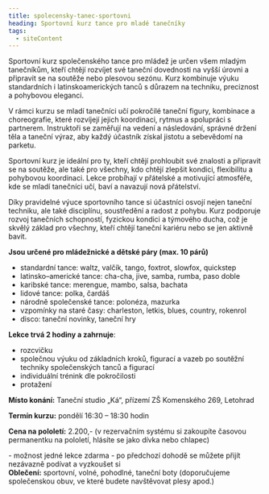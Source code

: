 ```yaml
---
title: spolecensky-tanec-sportovni
heading: Sportovní kurz tance pro mladé tanečníky
tags:
  - siteContent
---
```

Sportovní kurz společenského tance pro mládež je určen všem mladým tanečníkům, kteří chtějí rozvíjet své taneční dovednosti na vyšší úrovni a připravit se na soutěže nebo plesovou sezónu. Kurz kombinuje výuku standardních i latinskoamerických tanců s důrazem na techniku, preciznost a pohybovou eleganci.

V rámci kurzu se mladí tanečníci učí pokročilé taneční figury, kombinace a choreografie, které rozvíjejí jejich koordinaci, rytmus a spolupráci s partnerem. Instruktoři se zaměřují na vedení a následování, správné držení těla a taneční výraz, aby každý účastník získal jistotu a sebevědomí na parketu.

Sportovní kurz je ideální pro ty, kteří chtějí prohloubit své znalosti a připravit se na soutěže, ale také pro všechny, kdo chtějí zlepšit kondici, flexibilitu a pohybovou koordinaci. Lekce probíhají v přátelské a motivující atmosféře, kde se mladí tanečníci učí, baví a navazují nová přátelství.

Díky pravidelné výuce sportovního tance si účastníci osvojí nejen taneční techniku, ale také disciplínu, soustředění a radost z pohybu. Kurz podporuje rozvoj tanečních schopností, fyzickou kondici a týmového ducha, což je skvělý základ pro všechny, kteří chtějí taneční kariéru nebo se jen aktivně bavit.

**Jsou určené pro mládežnické a dětské páry (max. 10 párů)**

* standardní tance: waltz, valčík, tango, foxtrot, slowfox, quickstep 
* latinsko–americké tance: cha-cha, jive, samba, rumba, paso doble 
* karibské tance: merengue, mambo, salsa, bachata 
* lidové tance: polka, čardáš 
* národně společenské tance: polonéza, mazurka 
* vzpomínky na staré časy: charleston, letkis, blues, country, rokenrol 
* disco: taneční novinky, taneční hry 

**Lekce trvá 2 hodiny a zahrnuje**:

* rozcvičku
* společnou výuku od základních kroků, figurací a vazeb po soutěžní techniky společenských tanců a figurací
* individuální trénink dle pokročilosti
* protažení

**Místo konání:** Taneční studio „Ká“, přízemí ZŠ Komenského 269, Letohrad

**Termín kurzu:** pondělí 16:30 – 18:30 hodin 

**Cena na pololetí:** 2.200,- (v rezervačním systému si zakoupíte časovou permanentku na pololetí, hlásíte se jako dívka nebo chlapec) 

\- možnost jedné lekce zdarma - po předchozí dohodě se můžete přijít nezávazně podívat a vyzkoušet si 
\
**Oblečení:** sportovní, volné, pohodlné, taneční boty (doporučujeme společenskou obuv, ve které budete navštěvovat plesy apod.)
